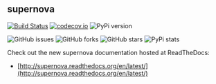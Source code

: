 ## supernova

[![Build Status](https://travis-ci.org/major/supernova.svg?branch=master)](https://travis-ci.org/major/supernova)
[![codecov.io](http://codecov.io/github/major/supernova/coverage.svg?branch=master)](http://codecov.io/github/major/supernova?branch=master)
![PyPi version](https://img.shields.io/pypi/v/nine.svg)

![GitHub issues](https://img.shields.io/github/issues/major/supernova.svg)
![GitHub forks](https://img.shields.io/github/forks/major/supernova.svg)
![GitHub stars](https://img.shields.io/github/stars/major/supernova.svg)
![PyPi stats](https://img.shields.io/pypi/dm/supernova.svg)

Check out the new supernova documentation hosted at ReadTheDocs:

* [http://supernova.readthedocs.org/en/latest/](http://supernova.readthedocs.org/en/latest/)
